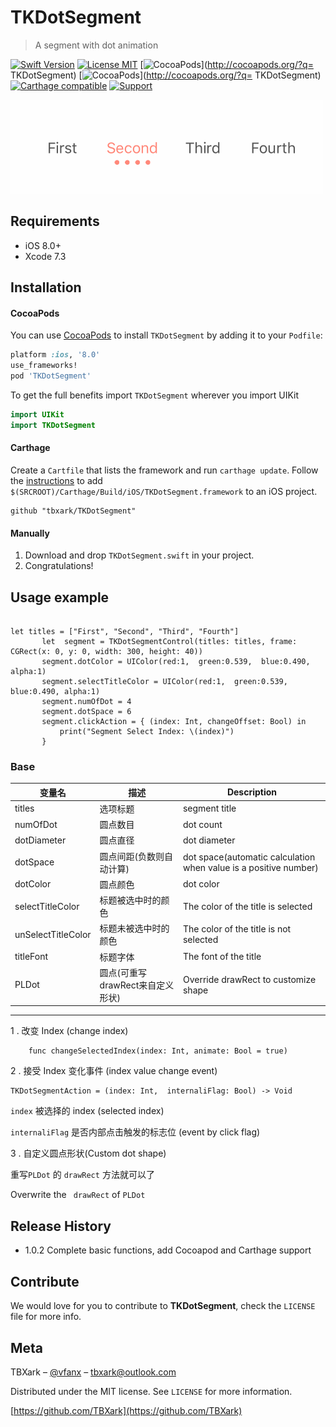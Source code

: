# TKDotSegment
> A segment with dot animation

[![Swift Version][swift-image]][swift-url]
[![License MIT](https://img.shields.io/badge/license-MIT-green.svg?style=flat)](https://raw.githubusercontent.com/TBXark/TKDotSegment/master/LICENSE)
[![CocoaPods](http://img.shields.io/cocoapods/v/TKDotSegment.svg?style=flat)](http://cocoapods.org/?q= TKDotSegment)
[![CocoaPods](http://img.shields.io/cocoapods/p/TKDotSegment.svg?style=flat)](http://cocoapods.org/?q= TKDotSegment)
[![Carthage compatible](https://img.shields.io/badge/Carthage-compatible-4BC51D.svg?style=flat)](https://github.com/Carthage/Carthage)
[![Support](https://img.shields.io/badge/support-iOS%208%2B%20-blue.svg?style=flat)](https://www.apple.com/nl/ios/)


![](demo.gif)

## Requirements

- iOS 8.0+
- Xcode 7.3

## Installation

#### CocoaPods
You can use [CocoaPods](http://cocoapods.org/) to install `TKDotSegment` by adding it to your `Podfile`:

```ruby
platform :ios, '8.0'
use_frameworks!
pod 'TKDotSegment'
```

To get the full benefits import `TKDotSegment` wherever you import UIKit

``` swift
import UIKit
import TKDotSegment
```
#### Carthage
Create a `Cartfile` that lists the framework and run `carthage update`. Follow the [instructions](https://github.com/Carthage/Carthage#if-youre-building-for-ios) to add `$(SRCROOT)/Carthage/Build/iOS/TKDotSegment.framework` to an iOS project.

```
github "tbxark/TKDotSegment"
```
#### Manually
1. Download and drop ```TKDotSegment.swift``` in your project.  
2. Congratulations!  

## Usage example

```

let titles = ["First", "Second", "Third", "Fourth"]
       let  segment = TKDotSegmentControl(titles: titles, frame: CGRect(x: 0, y: 0, width: 300, height: 40))
       segment.dotColor = UIColor(red:1,  green:0.539,  blue:0.490, alpha:1)
       segment.selectTitleColor = UIColor(red:1,  green:0.539,  blue:0.490, alpha:1)
       segment.numOfDot = 4
       segment.dotSpace = 6
       segment.clickAction = { (index: Int, changeOffset: Bool) in
           print("Segment Select Index: \(index)")
       }

```

### Base

|变量名|描述|Description|
|---|---|---|
|titles|选项标题|segment title|
|numOfDot|圆点数目| dot count|
|dotDiameter|圆点直径|dot diameter|
|dotSpace|圆点间距(负数则自动计算)|dot space(automatic calculation when value is a positive number)|
|dotColor|圆点颜色|dot color|
|selectTitleColor|标题被选中时的颜色|The color of the title is selected|
|unSelectTitleColor|标题未被选中时的颜色|The color of the title is not selected|
|titleFont|标题字体|The  font of the title |
|PLDot|圆点(可重写drawRect来自定义形状)|Override drawRect to customize shape|


---
1 . 改变 Index (change index)

```
    func changeSelectedIndex(index: Int, animate: Bool = true)
```

2 . 接受 Index 变化事件 (index value change event)

```
TKDotSegmentAction = (index: Int,  internaliFlag: Bool) -> Void

```

`index` 被选择的 index (selected index)

`internaliFlag` 是否内部点击触发的标志位 (event by click flag)

3 . 自定义圆点形状(Custom dot shape)

重写`PLDot` 的 `drawRect` 方法就可以了

Overwrite the ` drawRect`  of ` PLDot `



## Release History

* 1.0.2
  Complete basic functions, add Cocoapod and Carthage support

## Contribute

We would love for you to contribute to **TKDotSegment**, check the ``LICENSE`` file for more info.

## Meta

TBXark – [@vfanx](https://twitter.com/vfanx) – tbxark@outlook.com

Distributed under the MIT license. See ``LICENSE`` for more information.

[https://github.com/TBXark](https://github.com/TBXark)

[swift-image]:https://img.shields.io/badge/swift-3.0-orange.svg
[swift-url]: https://swift.org/
[license-image]: https://img.shields.io/badge/License-MIT-blue.svg
[license-url]: LICENSE
[travis-image]: https://img.shields.io/travis/dbader/node-datadog-metrics/master.svg?style=flat-square
[travis-url]: https://travis-ci.org/dbader/node-datadog-metrics
[codebeat-image]: https://codebeat.co/badges/c19b47ea-2f9d-45df-8458-b2d952fe9dad
[codebeat-url]: https://codebeat.co/projects/github-com-vsouza-awesomeios-com
